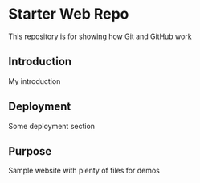# Starter Web Repo

This repository is for showing how Git and GitHub work

## Introduction
My introduction

## Deployment
Some deployment section

## Purpose

Sample website with plenty of files for demos